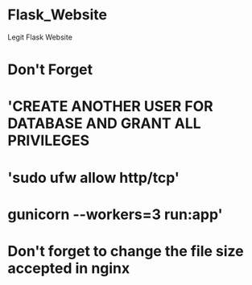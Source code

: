 # Flask_Website
 Legit Flask Website

# Don't Forget
# 'CREATE ANOTHER USER FOR DATABASE AND GRANT ALL PRIVILEGES
# 'sudo ufw allow http/tcp'
# gunicorn --workers=3 run:app'
# Don't forget to change the file size accepted in nginx
